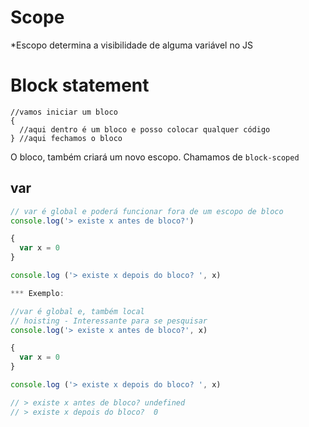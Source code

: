 # Scope

*Escopo determina a visibilidade de alguma variável no JS

# Block statement
```Js
//vamos iniciar um bloco
{
  //aqui dentro é um bloco e posso colocar qualquer código 
} //aqui fechamos o bloco
```

O bloco, também criará um novo escopo. Chamamos de `block-scoped`

## var 
```js 
// var é global e poderá funcionar fora de um escopo de bloco
console.log('> existe x antes de bloco?')

{
  var x = 0
}

console.log ('> existe x depois do bloco? ', x)

*** Exemplo:

//var é global e, também local
// hoisting - Interessante para se pesquisar
console.log('> existe x antes de bloco?', x)

{
  var x = 0
}

console.log ('> existe x depois do bloco? ', x)

// > existe x antes de bloco? undefined
// > existe x depois do bloco?  0
```